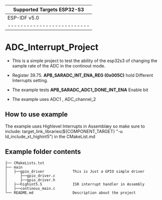 | Supported Targets ESP32-S3 |
| -------------------------- |
| ESP-IDF v5.0      |
| -------------------------- |
# ADC_Interrupt_Project

+ This is a simple project to test the ability of the esp32s3 of changing the sample rate of 
the ADC in the continout mode. 

+ Register 39.75. **APB_SARADC_INT_ENA_REG (0x005C)** hold Different Interrupts setting.
+ The example tests **APB_SARADC_ADC1_DONE_INT_ENA** Enable bit
+ The example uses ADC1 , ADC_channel_2

## How to use example
The example uses Highlevel Interrupts in Assemblæy so make sure to include: 
target_link_libraries(${COMPONENT_TARGET} "-u ld_include_xt_highint5")
in the CMakeList.md  

## Example folder contents
```
├── CMakeLists.txt 
├── main
│   ├──gpio_driver             This is Just a GPIO simple driver
│      ├──gpio_driver.c 
│      ├──gpio_driver.h
│   ├──highint5.S              ISR interrupt handler in Assembly
│   ├──continous_main.c
└── README.md                  Description about the project
```
 